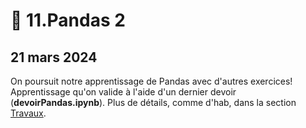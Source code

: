 # 🐼 11.Pandas 2

## 21 mars 2024

On poursuit notre apprentissage de Pandas avec d'autres exercices! Apprentissage qu'on valide à l'aide d'un dernier devoir (**devoirPandas.ipynb**). Plus de détails, comme d'hab, dans la section [Travaux](../travaux/travaux.md#devoir-5).

